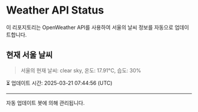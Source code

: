 
# Weather API Status

이 리포지토리는 OpenWeather API를 사용하여 서울의 날씨 정보를 자동으로 업데이트합니다.

## 현재 서울 날씨
> 서울의 현재 날씨: clear sky, 온도: 17.91°C, 습도: 30%

⏳ 업데이트 시간: 2025-03-21 07:44:56 (UTC)

---
자동 업데이트 봇에 의해 관리됩니다.
